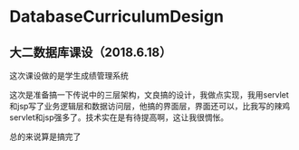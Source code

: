 # DatabaseCurriculumDesign


## 大二数据库课设（2018.6.18）
这次课设做的是学生成绩管理系统

这次是准备搞一下传说中的三层架构，文良搞的设计，我做点实现，我用servlet和jsp写了业务逻辑层和数据访问层，他搞的界面层，界面还可以，比我写的辣鸡servlet和jsp强多了。技术实在是有待提高啊，这让我很惆怅。

总的来说算是搞完了
